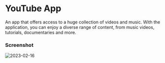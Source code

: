 # YouTube App
<p>An app that offers access to a huge collection of videos and music. With the application, you can enjoy a diverse range of content, from music videos, tutorials, documentaries and more.</p>

### Screenshot

![2023-02-16](https://user-images.githubusercontent.com/116832376/219352679-3e45cf5e-dedc-485f-88a3-49cc8e55256a.png)
